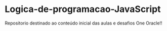 # Logica-de-programacao-JavaScript
Repositorio destinado ao conteúdo inicial das aulas e desafios One Oracle!!
